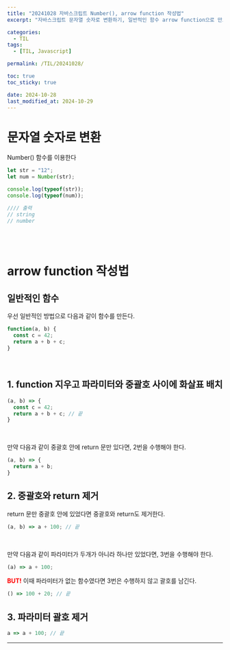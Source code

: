 ```yaml
---
title: "20241028 자바스크립트 Number(), arrow function 작성법"
excerpt: "자바스크립트 문자열 숫자로 변환하기, 일반적인 함수 arrow function으로 만드는 법"

categories:
  - TIL
tags:
  - [TIL, Javascript]

permalink: /TIL/20241028/

toc: true
toc_sticky: true

date: 2024-10-28
last_modified_at: 2024-10-29
---
```


# 문자열 숫자로 변환
Number() 함수를 이용한다

```javascript
let str = "12";
let num = Number(str);

console.log(typeof(str));
console.log(typeof(num));

//// 출력
// string
// number
```
<br><br>

# arrow function 작성법
## 일반적인 함수
우선 일반적인 방법으로 다음과 같이 함수를 만든다.

```javascript
function(a, b) {
  const c = 42;
  return a + b + c;
}
```
<br>

## 1. function 지우고 파라미터와 중괄호 사이에 화살표 배치
```javascript
(a, b) => {
  const c = 42;
  return a + b + c; // 끝
}
```
<br>

만약 다음과 같이 중괄호 안에 return 문만 있다면, 2번을 수행해야 한다. 
```javascript
(a, b) => {
  return a + b;
}
```

## 2. 중괄호와 return 제거
return 문만 중괄호 안에 있었다면 중괄호와 return도 제거한다. 
```javascript
(a, b) => a + 100; // 끝
```
<br>

만약 다음과 같이 파라미터가 두개가 아니라 하나만 있었다면, 3번을 수행해야 한다.
```javascript
(a) => a + 100;
```

**<span style="color:red">BUT!</span>** 이때 파라미터가 없는 함수였다면 3번은 수행하지 않고 괄호를 남긴다.
```javascript
() => 100 + 20; // 끝
```

## 3. 파라미터 괄호 제거
```javascript
a => a + 100; // 끝
```

<hr>

